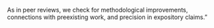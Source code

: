 As in peer reviews, we check for methodological improvements, connections with preexisting work, and precision in expository claims.”

